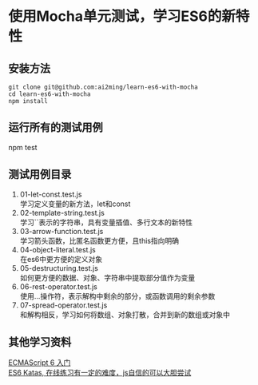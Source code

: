 # 使用Mocha单元测试，学习ES6的新特性

## 安装方法
    git clone git@github.com:ai2ming/learn-es6-with-mocha
    cd learn-es6-with-mocha
    npm install

## 运行所有的测试用例
npm test

## 测试用例目录
1. 01-let-const.test.js  
学习定义变量的新方法，let和const
2. 02-template-string.test.js  
学习\`\`表示的字符串，具有变量插值、多行文本的新特性
3. 03-arrow-function.test.js  
学习箭头函数，比匿名函数更方便，且this指向明确
4. 04-object-literal.test.js  
在es6中更方便的定义对象
5. 05-destructuring.test.js  
如何更方便的数据、对象、字符串中提取部分值作为变量
6. 06-rest-operator.test.js  
使用...操作符，表示解构中剩余的部分，或函数调用的剩余参数
7. 07-spread-operator.test.js  
和解构相反，学习如何将数组、对象打散，合并到新的数组或对象中

## 其他学习资料
[ECMAScript 6 入门](http://es6.ruanyifeng.com/)  
[ES6 Katas, 在线练习有一定的难度，js自信的可以大胆尝试](http://es6katas.org/)  